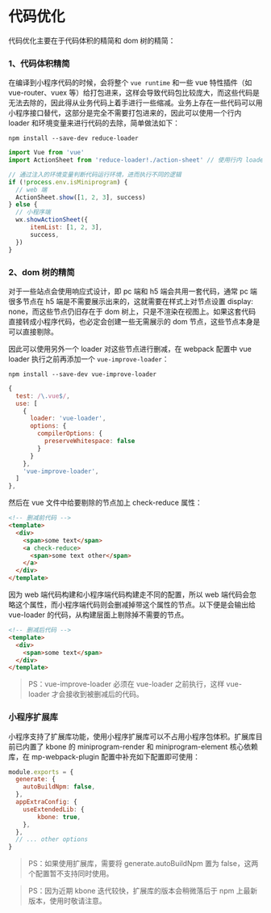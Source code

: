 # 代码优化

代码优化主要在于代码体积的精简和 dom 树的精简：

### 1、代码体积精简

在编译到小程序代码的时候，会将整个 `vue runtime` 和一些 vue 特性插件（如 vue-router、vuex 等）给打包进来，这样会导致代码包比较庞大，而这些代码是无法去除的，因此得从业务代码上着手进行一些缩减。业务上存在一些代码可以用小程序接口替代，这部分是完全不需要打包进来的，因此可以使用一个行内 loader 和环境变量来进行代码的去除，简单做法如下：

```
npm install --save-dev reduce-loader
```

```js
import Vue from 'vue'
import ActionSheet from 'reduce-loader!./action-sheet' // 使用行内 loader，剔除 action-sheet 文件的引入

// 通过注入的环境变量判断代码运行环境，进而执行不同的逻辑
if (!process.env.isMiniprogram) {
  // web 端
  ActionSheet.show([1, 2, 3], success)
} else {
  // 小程序端
  wx.showActionSheet({
      itemList: [1, 2, 3],
      success,
  })
}
```

### 2、dom 树的精简

对于一些站点会使用响应式设计，即 pc 端和 h5 端会共用一套代码，通常 pc 端很多节点在 h5 端是不需要展示出来的，这就需要在样式上对节点设置 display: none，而这些节点仍旧存在于 dom 树上，只是不渲染在视图上。如果这套代码直接转成小程序代码，也必定会创建一些无需展示的 dom 节点，这些节点本身是可以直接剔除。

因此可以使用另外一个 loader 对这些节点进行删减，在 webpack 配置中 vue loader 执行之前再添加一个 `vue-improve-loader`：

```
npm install --save-dev vue-improve-loader
```

```js
{
  test: /\.vue$/,
  use: [
    {
      loader: 'vue-loader',
      options: {
        compilerOptions: {
          preserveWhitespace: false
        }
      }
    },
    'vue-improve-loader',
  ]
},
```

然后在 vue 文件中给要剔除的节点加上 check-reduce 属性：

```html
<!-- 删减前代码 -->
<template>
  <div>
    <span>some text</span>
    <a check-reduce>
      <span>some text other</span>
    </a>
  </div>
</template>
```

因为 web 端代码构建和小程序端代码构建走不同的配置，所以 web 端代码会忽略这个属性，而小程序端代码则会删减掉带这个属性的节点。以下便是会输出给 vue-loader 的代码，从构建层面上剔除掉不需要的节点。

```html
<!-- 删减后代码 -->
<template>
  <div>
    <span>some text</span>
  </div>
</template>
```

>PS：vue-improve-loader 必须在 vue-loader 之前执行，这样 vue-loader 才会接收到被删减后的代码。

### 小程序扩展库

小程序支持了扩展库功能，使用小程序扩展库可以不占用小程序包体积。扩展库目前已内置了 kbone 的 miniprogram-render 和 miniprogram-element 核心依赖库，在 mp-webpack-plugin 配置中补充如下配置即可使用：

```js
module.exports = {
  generate: {
    autoBuildNpm: false,
  },
  appExtraConfig: {
    useExtendedLib: {
        kbone: true,
    },
  },
  // ... other options
}
```

>PS：如果使用扩展库，需要将 generate.autoBuildNpm 置为 false，这两个配置暂不支持同时使用。

>PS：因为近期 kbone 迭代较快，扩展库的版本会稍微落后于 npm 上最新版本，使用时敬请注意。